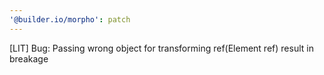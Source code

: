 ```yaml
---
'@builder.io/morpho': patch
---
```


[LIT] Bug: Passing wrong object for transforming ref(Element ref) result in breakage  


